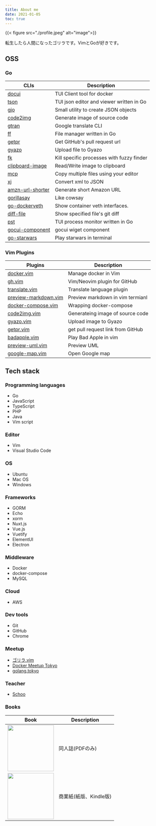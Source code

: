 ```yaml
---
title: About me
date: 2021-01-05
toc: true
---
```


{{< figure src="./profile.jpeg" alt="image">}}

転生したら人間になったゴリラです。VimとGoが好きです。

## OSS

### Go
| CLIs                                                              | Description                               |
|-------------------------------------------------------------------|-------------------------------------------|
| [docui](https://github.com/skanehira/docui)                       | TUI Client tool for docker                |
| [tson](https://github.com/skanehira/tson)                         | TUI json editor and viewer written in Go  |
| [gjo](https://github.com/skanehira/gjo)                           | Small utility to create JSON objects      |
| [code2img](https://github.com/skanehira/code2img)                 | Generate image of source code             |
| [gtran](https://github.com/skanehira/gtran)                       | Google translate CLI                      |
| [ff](https://github.com/skanehira/ff)                             | File manager written in Go                |
| [getpr](https://github.com/skanehira/getpr)                       | Get GitHub's pull request url             |
| [gyazo](https://github.com/skanehira/gyazo)                       | Upload file to Gyazo                      |
| [fk](https://github.com/skanehira/fk)                             | Kill specific processes with fuzzy finder |
| [clipboard-image](https://github.com/skanehira/clipboard-image)   | Read/Write image to clipboard             |
| [mcp](https://github.com/skanehira/mcp)                           | Copy multiple files using your editor     |
| [xj](https://github.com/skanehira/xj)                             | Convert xml to JSON                       |
| [amzn-url-shorter](https://github.com/skanehira/amzn-url-shorter) | Generate short Amazon URL                 |
| [gorillasay](https://github.com/skanehira/gorillasay)             | Like cowsay                               |
| [go-dockerveth](https://github.com/skanehira/go-dockerveth)       | Show container veth interfaces.           |
| [diff-file](https://github.com/skanehira/diff-file)               | Show specified file's git diff            |
| [pst](https://github.com/skanehira/pst)                           | TUI process monitor written in Go         |
| [gocui-component](https://github.com/skanehira/gocui-component)   | gocui wiget component                     |
| [go-starwars](https://github.com/skanehira/go-starwars)           | Play starwars in terminal                 |


### Vim Plugins

| Plugins                                                                   | Description                       |
|---------------------------------------------------------------------------|-----------------------------------|
| [docker.vim](https://github.com/skanehira/docker.vim)                     | Manage docker in Vim              |
| [gh.vim](https://github.com/skanehira/gh.vim)                             | Vim/Neovim plugin for GitHub      |
| [translate.vim](https://github.com/skanehira/translate.vim)               | Translate language plugin         |
| [preview-markdown.vim](https://github.com/skanehira/preview-markdown.vim) | Preview markdown in vim termianl  |
| [docker-compose.vim](https://github.com/skanehira/docker-compose.vim)     | Wrapping docker-compose           |
| [code2img.vim](https://github.com/skanehira/code2img.vim)                 | Generateing image of source code  |
| [gyazo.vim](https://github.com/skanehira/gyazo.vim)                       | Upload image to Gyazo             |
| [getpr.vim](https://github.com/skanehira/getpr.vim)                       | get pull request link from GitHub |
| [badapple.vim](skanehira/badapple.vim)                                    | Play Bad Apple in vim             |
| [preview-uml.vim](https://github.com/skanehira/preview-uml.vim)           | Preview UML                       |
| [google-map.vim](https://github.com/skanehira/google-map.vim)             | Open Google map                   |


## Tech stack
### Programming languages
- Go
- JavaScript
- TypeScript
- PHP
- Java
- Vim script

### Editor
- Vim
- Visual Studio Code

### OS
- Ubuntu
- Mac OS
- Windows

### Frameworks
- GORM
- Echo
- xorm
- Nuxt.js
- Vue.js
- Vuetify
- ElementUI
- Electron

### Middleware
- Docker
- docker-compose
- MySQL

### Cloud
- AWS

### Dev tools
- Git
- GitHub
- Chrome

### Meetup
- [ゴリラ.vim](https://gorillavim.connpass.com/)
- [Docker Meetup Tokyo](https://dockerjp.connpass.com/)
- [golang.tokyo](https://golangtokyo.connpass.com/)

### Teacher
- [Schoo](https://schoo.jp/teacher/2869)

### Books

| Book                                                                                                                                                                                                      | Description            |
|-----------------------------------------------------------------------------------------------------------------------------------------------------------------------------------------------------------|------------------------|
| <a href="https://gorilla0513.booth.pm/items/1513974" target="_blank"><img src="https://s2.booth.pm/dd220c7f-3883-4e61-92ee-9de29d0c71ea/i/1513974/494aba9c-ee50-444a-8261-66a07ad44d89_base_resized.jpg" width=150 /></a> | 同人誌(PDFのみ)        |
| <a href="https://nextpublishing.jp/book/11839.html" target="_blank"><img src="https://nextpublishing.jp/wp-content/uploads/2020/05/N01186.jpg" width=150 /></a>                                                           | 商業紙(紙版、Kindle版) |





